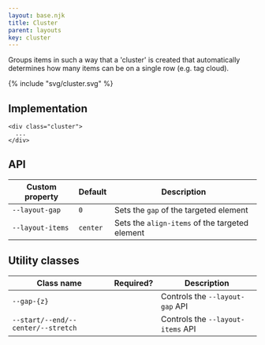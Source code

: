 ```yaml
---
layout: base.njk
title: Cluster
parent: layouts
key: cluster
---
```


Groups items in such a way that a 'cluster' is created that automatically
determines how many items can be on a single row (e.g. tag cloud).

{% include "svg/cluster.svg" %}

## Implementation

```
<div class="cluster">
  ...
</div>
```

## API

<div>
  <table>
    <thead>
      <tr><th>Custom property</th><th>Default</th><th>Description</th></tr>
    </thead>
    <tbody>
      <tr><td><code>--layout-gap</code></td><td><code>0</code></td><td>Sets the <code>gap</code> of the targeted element</tr>
      <tr><td><code>--layout-items</code></td><td><code>center</code></td><td>Sets the <code>align-items</code> of the targeted element</tr>
    </tbody>
  </table>
</div>

## Utility classes

<div>
  <table>
    <thead>
      <tr><th>Class name</th><th>Required?</th><th>Description</th></tr>
    </thead>
    <tbody>
      <tr><td><code>--gap-{z}</code></td><td></td><td>Controls the <code>--layout-gap</code> API</tr>
      <tr><td><code>--start/--end/--center/--stretch</code></td><td></td><td>Controls the <code>--layout-items</code> API</tr>
    </tbody>
  </table>
</div>
